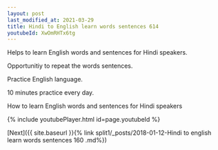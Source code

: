 ```yaml
---
layout: post
last_modified_at: 2021-03-29
title: Hindi to English learn words sentences 614 
youtubeId: XwOmRHTx6tg
---
```

 
 
Helps to learn English words and sentences for Hindi speakers.

Opportunitiy to repeat the words sentences. 

Practice English language. 
 
10 minutes practice every day. 
 
How to learn English words and sentences for Hindi speakers 
 
{% include youtubePlayer.html id=page.youtubeId %}
 
 
[Next]({{ site.baseurl }}{% link  split1/_posts/2018-01-12-Hindi to english learn words sentences 160 .md%})
 
